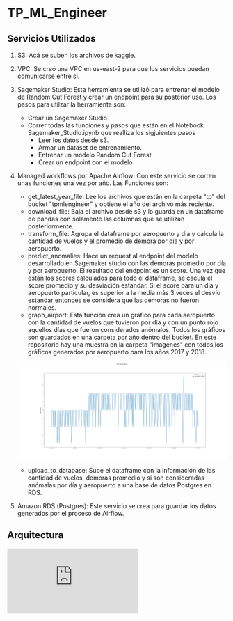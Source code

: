 # TP_ML_Engineer

## Servicios Utilizados

1. S3: Acá se suben los archivos de kaggle.

2. VPC: Se creó una VPC en us-east-2 para que los servicios puedan comunicarse entre si.

3. Sagemaker Studio: Esta herramienta se utilizó para entrenar el modelo de Random Cut Forest y crear un endpoint para su posterior uso. Los pasos para utilzar la herramienta son:

    * Crear un Sagemaker Studio 
    * Correr todas las funciones y pasos que están en el Notebook Sagemaker_Studio.ipynb que realliza los sigjuientes pasos
        * Leer los datos desde s3.
        * Armar un dataset de entrenamiento.
        * Entrenar un modelo Random Cut Forest
        * Crear un endpoint con el modelo

4. Managed workflows por Apache Airflow: Con este servicio se corren unas funciones una vez por año. Las Funciones son:
    * get_latest_year_file: Lee los archivos que están en la carpeta "tp" del bucket "tpmlengineer" y obtiene el año del archivo más reciente.
    * download_file: Baja el archivo desde s3 y lo guarda en un dataframe de pandas con solamente las columnas que se utilizan posteriormente.
    * transform_file: Agrupa el dataframe por aeropuerto y día y calcula la cantidad de vuelos y el promedio de demora por día y por aeropuerto.
    * predict_anomalies: Hace un request al endpoint del modelo desarrollado en Sagemaker studio con las demoras promedio por día y por aeropuerto. El resultado del endpoint es un score. Una vez que están los scores calculados para todo el dataframe, se cacula el score promedio y su desviación estandar. Si el score para un día y aeropuerto particular, es superior a la media más 3 veces el desvío estandar entonces se considera que las demoras no fueron normales.
    * graph_airport: Esta función crea un gráfico para cada aeropuerto con la cantidad de vuelos que tuvieron por día y con un punto rojo aquellos días que fueron considerados anómalos. Todos los gráficos son guardados en una carpeta por año dentro del bucket. En este repositorio hay una muestra en la carpeta "imagenes" con todos los gráficos generados por aeropuerto para los años 2017 y 2018.

    ![alt text](https://github.com/GraffignaBracco/TP_ML_Engineer/blob/main/imagenes/2018/ACT.png?raw=true)
    * upload_to_database: Sube el dataframe con la información de las cantidad de vuelos, demoras promedio y si son consideradas anómalas por día y aeropuerto a una base de datos Postgres en RDS.


5. Amazon RDS (Postgres): Este servicio se crea para guardar los datos generados por el proceso de Airflow.

## Arquitectura

![alt text](https://github.com/GraffignaBracco/TP_ML_Engineer/blob/main/Cloud_Architecture_TP_ML_Engineer.drawio.pdf?raw=true)
